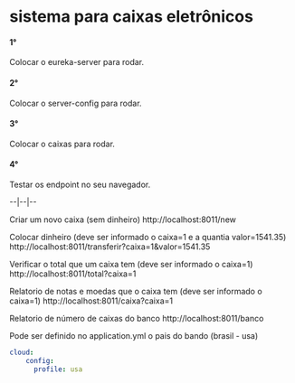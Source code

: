# sistema para caixas eletrônicos

#### 1°
Colocar o eureka-server para rodar.

#### 2°
Colocar o server-config para rodar.

#### 3°
Colocar o caixas para rodar.

#### 4°
Testar os endpoint no seu navegador.

--|--|--

Criar um novo caixa (sem dinheiro)
http://localhost:8011/new

Colocar dinheiro (deve ser informado o caixa=1 e a quantia valor=1541.35)
http://localhost:8011/transferir?caixa=1&valor=1541.35

Verificar o total que um caixa tem (deve ser informado o caixa=1)
http://localhost:8011/total?caixa=1

Relatorio de notas e moedas que o caixa tem (deve ser informado o caixa=1)
http://localhost:8011/caixa?caixa=1

Relatorio de número de caixas do banco
http://localhost:8011/banco

Pode ser definido no application.yml o pais do bando (brasil - usa)
```yml
cloud:
    config:
      profile: usa
```


